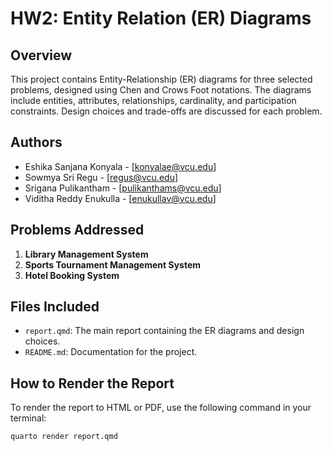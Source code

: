 # HW2: Entity Relation (ER) Diagrams

## Overview

This project contains Entity-Relationship (ER) diagrams for three selected problems, designed using Chen and Crows Foot notations. The diagrams include entities, attributes, relationships, cardinality, and participation constraints. Design choices and trade-offs are discussed for each problem.

## Authors

- Eshika Sanjana Konyala - [konyalae@vcu.edu]
- Sowmya Sri Regu - [regus@vcu.edu]
- Srigana Pulikantham - [pulikanthams@vcu.edu]
- Viditha Reddy Enukulla - [enukullav@vcu.edu]

## Problems Addressed

1. **Library Management System**
2. **Sports Tournament Management System**
3. **Hotel Booking System**

## Files Included

- `report.qmd`: The main report containing the ER diagrams and design choices.
- `README.md`: Documentation for the project.

## How to Render the Report

To render the report to HTML or PDF, use the following command in your terminal:

```bash
quarto render report.qmd
